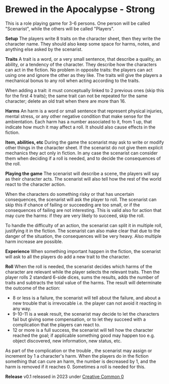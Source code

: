 
# Brewed in the Apocalypse - Strong

This is a role playing game for 3-6 persons. One person will be called
"Scenarist", while the others will be called "Players".

__Setup__ The players write 8 traits on the character sheet, then they write
the character name.  They should also keep some space for harms, notes, and
anything else asked by the scenarist.

__Traits__ A trait is a word, or a very small sentence, that describe a
quality, an ability, or a tendency of the character.  They describe how the
characters can act in the fiction. No problem in opposite traits: the players
can act using one and ignore the other as they like. The traits will give the
players a mechanical bonus to any roll when acting according to the traits.

When adding a trait: it must conceptually linked to 2 previous ones (skip this
for the first 4 traits); the same trait can not be repeated for the same
character; delete an old trait when there are more than 16.

__Harms__ An harm is a word or small sentence that represent physical injuries,
mental stress, or any other negative condition that make sense for the
ambientation.  Each harm has a number associated to it, from 1 up, that
indicate how much it may affect a roll. It should also cause effects in the
fiction. 

__Item, abilities, etc__ During the game the scenarist may ask to write or
modify other things in the character sheet. If the scenarist do not give them
explicit mechanics they act only in fiction. In any case the scenarist can
consider them when deciding if a roll is needed, and to decide the consequences
of the roll.

__Playing the game__ The scenarist will describe a scene, the players will say
as their character acts. The scenarist will also tell how the rest of the world
react to the character action.

When the characters do something risky or that has uncertain consequences, the
scenarist will ask the player to roll. The scenarist can skip this if chance
of failing or succeeding are too small, or if the consequences of failing are
not interesting. This is valid also for action that may cure the harms: if they
are very likely to succeed, skip the  roll.

To handle the difficulty of an action, the scenarist can split it in multiple
roll, justifying it in the fiction. The scenarist can also make clear that due
to the danger of the situation, the consequences will be very heavy. Also
multiple harm increase are possible.

__Experience__ When something important happen in the fiction, the scenarist
will ask to all the players do add a new trait to the character.

__Roll__ When the roll is needed, the scenarist decides which harms of the
character are relevant while the player selects the relevant traits.  Then the
player rolls 2 standard 6-side dices, sums the results, adds the number of
traits and subtracts the total value of the harms. The result will determinate
the outcome of the action:

- 8 or less is a failure, the scenarist will tell about the failure, and about
  a new trouble that is irrevocable i.e. the player can not avoid it reacting
  in any way.
- 9-10-11 is a weak result, the scenarist may decide to let the characters fail
  but giving some compensation, or to let they succeed with a complication that
  the players can react to.
- 12 or more is a full success, the scenarist will tell how the character
  reached the goal; if applicable something good may happen too e.g. object
  discovered, new information, new status, etc.

As part of the complication or the trouble , the scenarist may assign or
increment by 1 a character's harm.  When the players do in the fiction
something that can cure an harm, the number is decreased by 1, and the harm is
removed if it reaches 0. Sometimes a roll is needed for this.

__Release__ v0.1 released in 2023  under [Creative Common 0](https://creativecommons.org/share-your-work/public-domain/cc0/)

